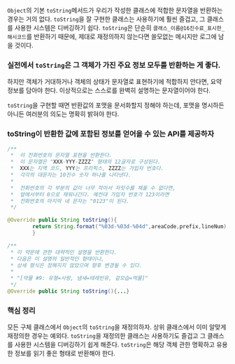 `Object`의 기본 `toString`메서드가 우리가 작성한 클래스에 적합한 문자열을 반환하는 경우는 거의 없다. `toString`을 잘 구현한 클래스는 사용하기에 훨씬
즐겁고, 그 클래스를 사용한 시스템은 디버깅하기 쉽다. `toString`은 단순히 `클래스_이름@16진수료_표시한_해시코드`를 반환하기 때문에, 제대로 재정의하지 않는다면
쓸모없는 메시지만 로그에 남을 것이다.

### 실전에서 `toString`은 그 객체가 가진 주요 정보 모두를 반환하는 게 좋다.

하지만 객체가 거대하거나 객체의 상태가 문자열로 표현하기에 적합하지 안다면, 요약 정보를 담아야 한다. 이상적으로는 스스로를 완벽히 설명하는 문자열이어야 한다.

`toString`을 구현할 때면 반환값의 포맷을 문서화할지 정해야 하는데, 포맷을 명시하든 아니든 여러분의 의도는 명확히 밝혀야 한다.

### toString이 반환한 값에 포함된 정보를 얻어올 수 있는 API를 제공하자

```java
/**
 *  이 전화번호의 문자열 표현을 반환한다.
 *  이 문자열은 "XXX-YYY-ZZZZ" 형태의 12글자로 구성된다.
 *  XXX는 지역 코드, YYY는 프리픽스, ZZZZ는 가입자 번호다.
 *  각각의 대문자는 10진수 숫자 하나를 나타낸다.
 *
 *  전화번호의 각 부분의 값이 너무 작아서 자릿수를 채울 수 없다면, 
 *  앞에서부터 0으로 채워나간다. 예컨대 가입자 번호가 123이라면
 *  전화번호의 마지막 네 문자는 "0123"이 된다.
 */

@Override public String toString(){
        return String.format("%03d-%03d-%04d",areaCode,prefix,lineNum);
        }

```

```java
/**
 * 이 약문에 관한 대략적인 설명을 반환한다.
 * 다음은 이 설명의 일반적인 형태이나,
 * 상세 형식은 정해지지 않았으며 향후 변경될 수 있다.
 *
 * "[약물 #9: 유형=사랑, 냄새=테레빈유, 겉모습=먹물]"
 */
@Override public String toString(){...}
```

### 핵심 정리

모든 구체 클래스에서 `Object`의 `toString`을 재정의하자. 상위 클래스에서 이미 알맞게 재정의한 경우는 예외다. `toString`을 재정의한 클래스는 사용하기도
즐겁고 그 클래스를 사용한 시스템을 디버깅하기 쉽게 해준다. `toString`은 해당 객체 관한 명확하고 유용한 정보를 읽기 좋은 형태로 반환해야 한다. 
